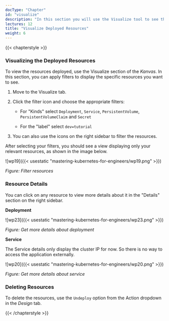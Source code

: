 ```yaml
---
docType: "Chapter"
id: "visualize"
description: "In this section you will use the Visualize tool to see the resources in the cluster"
lectures: 12
title: "Visualize Deployed Resources"
weight: 6
---
```


{{< chapterstyle >}}

### **Visualizing the Deployed Resources**

To view the resources deployed, use the Visualize section of the _Kanvas_. In this section, you can apply filters to display the specific resources you want to see.

1. Move to the Visualize tab.
2. Click the filter icon and choose the appropriate filters:

   - For "Kinds" select `Deployment`, `Service`, `PersistentVolume`, `PersistentVolumeClaim` and `Secret`

   - For the "label" select `dev=tutorial`

3. You can also use the icons on the right sidebar to filter the resources.

After selecting your filters, you should see a view displaying only your relevant resources, as shown in the image below.

![wp19]({{< usestatic "mastering-kubernetes-for-engineers/wp19.png" >}})

_Figure: Filter resources_

### **Resource Details**

You can click on any resource to view more details about it in the "Details" section on the right sidebar.

**Deployment**

![wp23]({{< usestatic "mastering-kubernetes-for-engineers/wp23.png" >}})

_Figure: Get more details about deployment_

**Service**

The Service details only display the cluster IP for now. So there is no way to access the application externally.

![wp20]({{< usestatic "mastering-kubernetes-for-engineers/wp20.png" >}})

_Figure: Get more details about service_

### **Deleting Resources**

To delete the resources, use the `Undeploy` option from the Action dropdown in the _Design_ tab.

{{< /chapterstyle >}}
